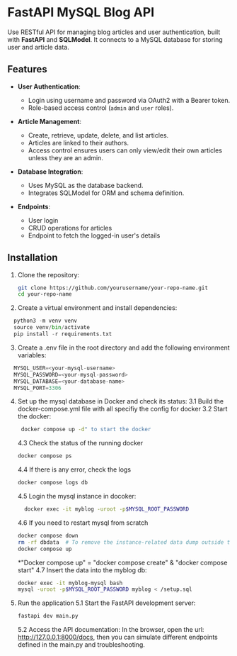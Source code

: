 # FastAPI MySQL Blog API
Use RESTful API for managing blog articles and user authentication, built with **FastAPI** and **SQLModel**. It connects to a MySQL database for storing user and article data.

## Features

- **User Authentication**:
  - Login using username and password via OAuth2 with a Bearer token.
  - Role-based access control (`admin` and `user` roles).

- **Article Management**:
  - Create, retrieve, update, delete, and list articles.
  - Articles are linked to their authors.
  - Access control ensures users can only view/edit their own articles unless they are an admin.

- **Database Integration**:
  - Uses MySQL as the database backend.
  - Integrates SQLModel for ORM and schema definition.

- **Endpoints**:
  - User login
  - CRUD operations for articles
  - Endpoint to fetch the logged-in user's details

## Installation

1. Clone the repository:
   ```bash
   git clone https://github.com/yourusername/your-repo-name.git
   cd your-repo-name
   ```
2. Create a virtual environment and install dependencies:
  ```python
    python3 -m venv venv
    source venv/bin/activate
    pip install -r requirements.txt
  ```
3. Create a .env file in the root directory and add the following environment variables:
  ```python
    MYSQL_USER=<your-mysql-username>
    MYSQL_PASSWORD=<your-mysql-password>
    MYSQL_DATABASE=<your-database-name>
    MYSQL_PORT=3306
  ```
4. Set up the mysql database in Docker and check its status:
   3.1 Build the docker-compose.yml file with all specifiy the config for docker
   3.2 Start the docker:
   ```bash
    docker compose up -d" to start the docker
   ```
   4.3 Check the status of the running docker 
   ```bash
   docker compose ps
   ```
   4.4 If there is any error, check the logs
   ```bash
   docker compose logs db
   ```
   4.5 Login the mysql instance in docoker:
   ```bash
	 docker exec -it myblog -uroot -p$MYSQL_ROOT_PASSWORD
   ```
   4.6 If you need to restart mysql from scratch
   ```bash
   docker compose down
   rm -rf dbdata  # To remove the instance-related data dump outside the container
   docker compose up
   ```
   *"Docker compose up" = "docker compose create" & "docker compose start"
   4.7 Insert the data into the myblog db:
   ```bash
   docker exec -it myblog-mysql bash
   mysql -uroot -p$MYSQL_ROOT_PASSWORD myblog < /setup.sql
5. Run the application
   5.1 Start the FastAPI development server:
   ```bash
   fastapi dev main.py
   ```
   5.2 Access the API documentation:
   In the browser, open the url: http://127.0.0.1:8000/docs, then you can simulate different endpoints defined in the main.py and troubleshooting.




   

